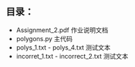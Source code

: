 ## 目录：
- Assignment_2.pdf 作业说明文档
- polygons.py 主代码
- polys_1.txt - polys_4.txt 测试文本
- incorret_1.txt - incorrect_2.txt 测试文本
